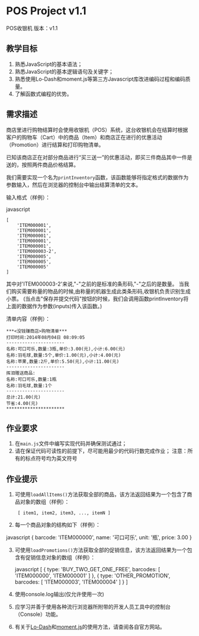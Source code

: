 # POS Project v1.1

POS收银机 版本：v1.1

## 教学目标

1. 熟悉JavaScript的基本语法；
2. 熟悉JavaScript的基本逻辑语句及关键字；
3. 熟悉使用Lo-Dash和moment.js等第三方Javascript库改进编码过程和编码质量。
4. 了解函数式编程的优势。

## 需求描述

商店里进行购物结算时会使用收银机（POS）系统，这台收银机会在结算时根据客户的购物车（Cart）中的商品（Item）和商店正在进行的优惠活动（Promotion）进行结算和打印购物清单。

已知该商店正在对部分商品进行“买三送一”的优惠活动，即买三件商品其中一件是送的，按照两件商品价格结算。

我们需要实现一个名为```printInventory```函数，该函数能够将指定格式的数据作为参数输入，然后在浏览器的控制台中输出结算清单的文本。

输入格式（样例）：

javascript

	[
    	'ITEM000001',
    	'ITEM000001',
    	'ITEM000001',
    	'ITEM000001',
    	'ITEM000001',
    	'ITEM000003-2',
    	'ITEM000005',
    	'ITEM000005',
    	'ITEM000005'
	]

其中对'ITEM000003-2'来说,"-"之前的是标准的条形码,"-"之后的是数量。
当我们购买需要称量的物品的时候,由称量的机器生成此类条形码,收银机负责识别生成小票。
(当点击"保存并提交代码"按钮的时候，我们会调用函数printInventory将上面的数据作为参数(inputs)传入该函数。)


清单内容（样例）：


	***<没钱赚商店>购物清单***
	打印时间:2014年08月04日 08:09:05
	----------------------
	名称:可口可乐,数量:3瓶,单价:3.00(元),小计:6.00(元)
	名称:羽毛球,数量:5个,单价:1.00(元),小计:4.00(元)
	名称:苹果,数量:2斤,单价:5.50(元),小计:11.00(元)
	----------------------
	挥泪赠送商品:
	名称:可口可乐,数量:1瓶
	名称:羽毛球,数量:1个
	----------------------
	总计:21.00(元)
	节省:4.00(元)
	**********************

## 作业要求

1. 在```main.js```文件中编写实现代码并确保测试通过；
2. 请在保证代码可读性的前提下，尽可能用最少的代码行数完成作业；
注意：所有的标点符号均为英文符号

## 作业提示

1. 可使用```loadAllItems()```方法获取全部的商品，该方法返回结果为一个包含了商品对象的数组（样例）：

   		[ item1, item2, item3, ..., itemN ]

2. 每一个商品对象的结构如下（样例）：

  javascript
   		{
      		barcode: 'ITEM000000',
      		name: '可口可乐',
      		unit: '瓶',
      		price: 3.00
   		}


3. 可使用```loadPromotions()```方法获取全部的促销信息，该方法返回结果为一个包含有促销信息对象的数组（样例）：

   javascript
   		[
      		{
        		type: 'BUY_TWO_GET_ONE_FREE',
        		barcodes: [
          		'ITEM000000',
          		'ITEM000001'
        		]
      		},
      		{
        		type: 'OTHER_PROMOTION',
        		barcodes: [
          		'ITEM000003',
          		'ITEM000004'
        		]
      		}
   		]

4. 使用console.log输出(仅允许使用一次)
5. 应学习并善于使用各种流行浏览器所附带的开发人员工具中的控制台（Console）功能。
6. 有关于[Lo-Dash](http://lodash.com)和[moment.js](http://momentjs.com)的使用方法，请查阅各自官方网站。
